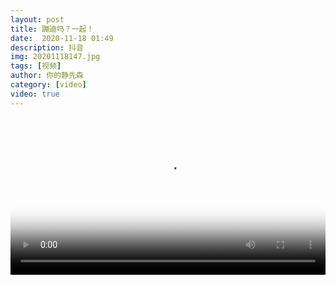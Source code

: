 ```yaml
---
layout: post
title: 蹦迪吗？一起！
date:  2020-11-18 01:49
description: 抖音
img: 20201118147.jpg
tags: [视频]
author: 你的静先森
category: [video]
video: true
---
```

<video controls loop preload="auto" poster="/assets/img/20201118147.jpg" width="100%" src="https://oss.xnan.top/%E5%B8%85%E5%93%A5%E8%A7%86%E9%A2%91/%E4%BD%A0%E7%9A%84%E9%9D%99%E5%85%88%E6%A3%AE/%E8%B9%A6%E8%BF%AA%E5%90%97%EF%BC%9F%E4%B8%80%E8%B5%B7%EF%BC%81.mp4"></video>
     

